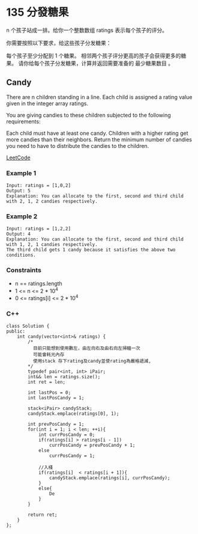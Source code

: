 # 135 分發糖果

n 个孩子站成一排。给你一个整数数组 ratings 表示每个孩子的评分。

你需要按照以下要求，给这些孩子分发糖果：

每个孩子至少分配到 1 个糖果。
相邻两个孩子评分更高的孩子会获得更多的糖果。
请你给每个孩子分发糖果，计算并返回需要准备的 最少糖果数目 。

## Candy

There are n children standing in a line. Each child is assigned a rating value given in the integer array ratings.

You are giving candies to these children subjected to the following requirements:

Each child must have at least one candy.
Children with a higher rating get more candies than their neighbors.
Return the minimum number of candies you need to have to distribute the candies to the children.

[LeetCode](https://leetcode.cn/problems/candy/)

### Example 1

```
Input: ratings = [1,0,2]
Output: 5
Explanation: You can allocate to the first, second and third child with 2, 1, 2 candies respectively.
```

### Example 2

```
Input: ratings = [1,2,2]
Output: 4
Explanation: You can allocate to the first, second and third child with 1, 2, 1 candies respectively.
The third child gets 1 candy because it satisfies the above two conditions.
``` 

### Constraints

* n == ratings.length
* 1 <= n <= 2 * 10<sup>4</sup>
* 0 <= ratings[i] <= 2 * 10<sup>4</sup>


### C++ 

```
class Solution {
public:
    int candy(vector<int>& ratings) {
        /*
          目前只能想到使用數左，由左向右及由右向左掃瞄一次
          可能會耗光內存
          使用stack 存下rating及candy並使rating為嚴格遞減, 
        */
        typedef pair<int, int> iPair;
        int&& len = ratings.size();
        int ret = len;

        int lastPos = 0;
        int lastPosCandy = 1;

        stack<iPair> candyStack;
        candyStack.emplace(ratings[0], 1);

        int prevPosCandy = 1;
        for(int i = 1; i < len; ++i){       
            int currPosCandy = 0;     
            if(ratings[i] > ratings[i - 1])
                currPosCandy = prevPosCandy + 1;
            else
                currPosCandy = 1;
            
            //入棧
            if(ratings[i]  < ratings[i + 1]){
                candyStack.emplace(ratings[i], currPosCandy);
            }
            else{
                De
            }
        }
        
        return ret;
    }
};
```
